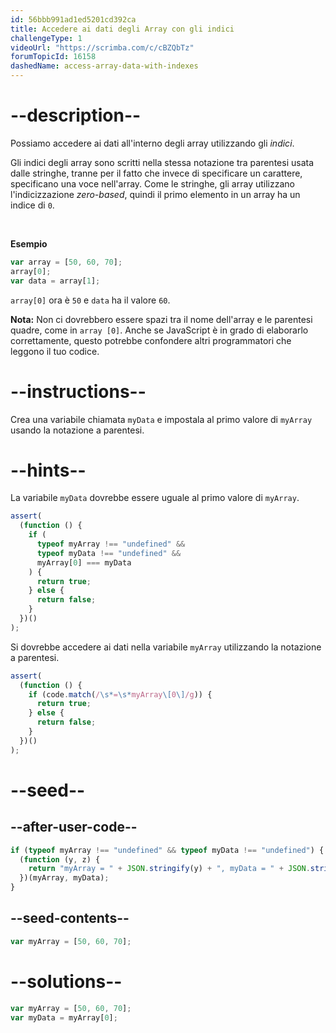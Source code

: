 ```yaml
---
id: 56bbb991ad1ed5201cd392ca
title: Accedere ai dati degli Array con gli indici
challengeType: 1
videoUrl: "https://scrimba.com/c/cBZQbTz"
forumTopicId: 16158
dashedName: access-array-data-with-indexes
---
```


# --description--

Possiamo accedere ai dati all'interno degli array utilizzando gli <dfn>indici</dfn>.

Gli indici degli array sono scritti nella stessa notazione tra parentesi usata dalle stringhe, tranne per il fatto che invece di specificare un carattere, specificano una voce nell'array. Come le stringhe, gli array utilizzano l'indicizzazione <dfn>zero-based</dfn>, quindi il primo elemento in un array ha un indice di `0`.

<br>

**Esempio**

```js
var array = [50, 60, 70];
array[0];
var data = array[1];
```

`array[0]` ora è `50` e `data` ha il valore `60`.

**Nota:** Non ci dovrebbero essere spazi tra il nome dell'array e le parentesi quadre, come in `array [0]`. Anche se JavaScript è in grado di elaborarlo correttamente, questo potrebbe confondere altri programmatori che leggono il tuo codice.

# --instructions--

Crea una variabile chiamata `myData` e impostala al primo valore di `myArray` usando la notazione a parentesi.

# --hints--

La variabile `myData` dovrebbe essere uguale al primo valore di `myArray`.

```js
assert(
  (function () {
    if (
      typeof myArray !== "undefined" &&
      typeof myData !== "undefined" &&
      myArray[0] === myData
    ) {
      return true;
    } else {
      return false;
    }
  })()
);
```

Si dovrebbe accedere ai dati nella variabile `myArray` utilizzando la notazione a parentesi.

```js
assert(
  (function () {
    if (code.match(/\s*=\s*myArray\[0\]/g)) {
      return true;
    } else {
      return false;
    }
  })()
);
```

# --seed--

## --after-user-code--

```js
if (typeof myArray !== "undefined" && typeof myData !== "undefined") {
  (function (y, z) {
    return "myArray = " + JSON.stringify(y) + ", myData = " + JSON.stringify(z);
  })(myArray, myData);
}
```

## --seed-contents--

```js
var myArray = [50, 60, 70];
```

# --solutions--

```js
var myArray = [50, 60, 70];
var myData = myArray[0];
```
